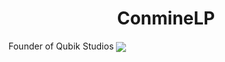 <a>
  <h1 align="center">ConmineLP</h1>
  <a align="center">Founder of Qubik Studios</a>
</a>
<a href="https://github.com/anuraghazra/github-readme-stats">
  <img align="center" src="https://github-readme-stats.vercel.app/api?username=ConmineLP&show_icons=true&theme=prussian&hide_border=true&count_private=true" />
</a>

